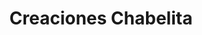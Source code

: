 ---
title: "Creaciones Chabelita"
url: /santa-cruz-de-la-sierra/creaciones-chabelita/
shop: Kleidung
---